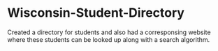 # Wisconsin-Student-Directory

Created a directory for students and also had a corresponsing website where these students can be looked up along with a search algorithm. 
